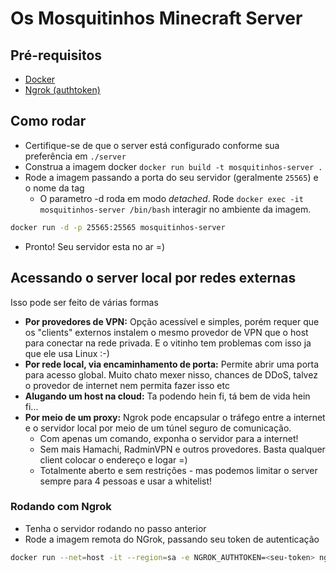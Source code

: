 # Os Mosquitinhos Minecraft Server

## Pré-requisitos
- [Docker](https://www.docker.com/)
- [Ngrok (authtoken)](https://dashboard.ngrok.com/login)

## Como rodar
- Certifique-se de que o server está configurado conforme sua preferência em `./server`
- Construa a imagem docker `docker run build -t mosquitinhos-server .`
- Rode a imagem passando a porta do seu servidor (geralmente `25565`) e o nome da tag
  - O parametro -d roda em modo _detached_. Rode `docker exec -it mosquitinhos-server /bin/bash` interagir no ambiente da imagem.

```bash
docker run -d -p 25565:25565 mosquitinhos-server
```
- Pronto! Seu servidor esta no ar =)

## Acessando o server local por redes externas
Isso pode ser feito de várias formas
- **Por provedores de VPN:** Opção acessível e simples, porém requer que os "clients" externos instalem o mesmo provedor de VPN que o host para conectar na rede privada. E o vitinho tem problemas com isso ja que ele usa Linux :-)
- **Por rede local, via encaminhamento de porta:** Permite abrir uma porta para acesso global. Muito chato mexer nisso, chances de DDoS, talvez o provedor de internet nem permita fazer isso etc
- **Alugando um host na cloud:** Ta podendo hein fi, tá bem de vida hein fi...
- **Por meio de um proxy:** Ngrok pode encapsular o tráfego entre a internet e o servidor local por meio de um túnel seguro de comunicação.
    - Com apenas um comando, exponha o servidor para a internet!
    - Sem mais Hamachi, RadminVPN e outros provedores. Basta qualquer client colocar o endereço e logar =)
    - Totalmente aberto e sem restrições - mas podemos limitar o server sempre para 4 pessoas e usar a whitelist!

### Rodando com Ngrok
- Tenha o servidor rodando no passo anterior
- Rode a imagem remota do NGrok, passando seu token de autenticação
```bash
docker run --net=host -it --region=sa -e NGROK_AUTHTOKEN=<seu-token> ngrok/ngrok:latest tcp 25565
```

